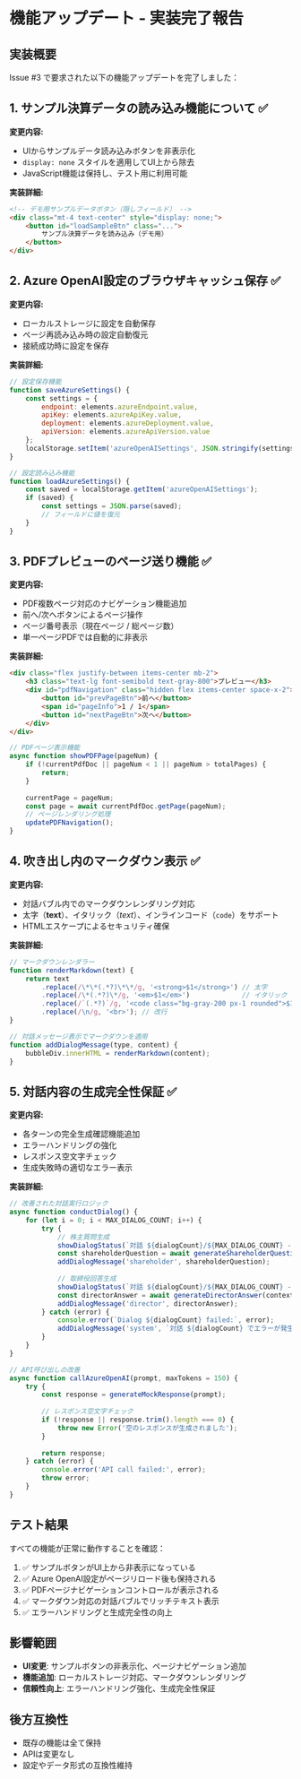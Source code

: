 # 機能アップデート - 実装完了報告

## 実装概要

Issue #3 で要求された以下の機能アップデートを完了しました：

## 1. サンプル決算データの読み込み機能について ✅

**変更内容:**
- UIからサンプルデータ読み込みボタンを非表示化
- `display: none` スタイルを適用してUI上から除去
- JavaScript機能は保持し、テスト用に利用可能

**実装詳細:**
```html
<!-- デモ用サンプルデータボタン（隠しフィールド） -->
<div class="mt-4 text-center" style="display: none;">
    <button id="loadSampleBtn" class="...">
        サンプル決算データを読み込み（デモ用）
    </button>
</div>
```

## 2. Azure OpenAI設定のブラウザキャッシュ保存 ✅

**変更内容:**
- ローカルストレージに設定を自動保存
- ページ再読み込み時の設定自動復元
- 接続成功時に設定を保存

**実装詳細:**
```javascript
// 設定保存機能
function saveAzureSettings() {
    const settings = {
        endpoint: elements.azureEndpoint.value,
        apiKey: elements.azureApiKey.value,
        deployment: elements.azureDeployment.value,
        apiVersion: elements.azureApiVersion.value
    };
    localStorage.setItem('azureOpenAISettings', JSON.stringify(settings));
}

// 設定読み込み機能
function loadAzureSettings() {
    const saved = localStorage.getItem('azureOpenAISettings');
    if (saved) {
        const settings = JSON.parse(saved);
        // フィールドに値を復元
    }
}
```

## 3. PDFプレビューのページ送り機能 ✅

**変更内容:**
- PDF複数ページ対応のナビゲーション機能追加
- 前へ/次へボタンによるページ操作
- ページ番号表示（現在ページ / 総ページ数）
- 単一ページPDFでは自動的に非表示

**実装詳細:**
```html
<div class="flex justify-between items-center mb-2">
    <h3 class="text-lg font-semibold text-gray-800">プレビュー</h3>
    <div id="pdfNavigation" class="hidden flex items-center space-x-2">
        <button id="prevPageBtn">前へ</button>
        <span id="pageInfo">1 / 1</span>
        <button id="nextPageBtn">次へ</button>
    </div>
</div>
```

```javascript
// PDFページ表示機能
async function showPDFPage(pageNum) {
    if (!currentPdfDoc || pageNum < 1 || pageNum > totalPages) {
        return;
    }
    
    currentPage = pageNum;
    const page = await currentPdfDoc.getPage(pageNum);
    // ページレンダリング処理
    updatePDFNavigation();
}
```

## 4. 吹き出し内のマークダウン表示 ✅

**変更内容:**
- 対話バブル内でのマークダウンレンダリング対応
- 太字（**text**）、イタリック（*text*）、インラインコード（`code`）をサポート
- HTMLエスケープによるセキュリティ確保

**実装詳細:**
```javascript
// マークダウンレンダラー
function renderMarkdown(text) {
    return text
        .replace(/\*\*(.*?)\*\*/g, '<strong>$1</strong>') // 太字
        .replace(/\*(.*?)\*/g, '<em>$1</em>')             // イタリック
        .replace(/`(.*?)`/g, '<code class="bg-gray-200 px-1 rounded">$1</code>') // コード
        .replace(/\n/g, '<br>'); // 改行
}

// 対話メッセージ表示でマークダウンを適用
function addDialogMessage(type, content) {
    bubbleDiv.innerHTML = renderMarkdown(content);
}
```

## 5. 対話内容の生成完全性保証 ✅

**変更内容:**
- 各ターンの完全生成確認機能追加
- エラーハンドリングの強化
- レスポンス空文字チェック
- 生成失敗時の適切なエラー表示

**実装詳細:**
```javascript
// 改善された対話実行ロジック
async function conductDialog() {
    for (let i = 0; i < MAX_DIALOG_COUNT; i++) {
        try {
            // 株主質問生成
            showDialogStatus(`対話 ${dialogCount}/${MAX_DIALOG_COUNT} - 株主の質問を生成中...`);
            const shareholderQuestion = await generateShareholderQuestion(context, dialogHistory);
            addDialogMessage('shareholder', shareholderQuestion);
            
            // 取締役回答生成
            showDialogStatus(`対話 ${dialogCount}/${MAX_DIALOG_COUNT} - 取締役の回答を生成中...`);
            const directorAnswer = await generateDirectorAnswer(context, dialogHistory);
            addDialogMessage('director', directorAnswer);
        } catch (error) {
            console.error(`Dialog ${dialogCount} failed:`, error);
            addDialogMessage('system', `対話 ${dialogCount} でエラーが発生しました: ${error.message}`);
        }
    }
}

// API呼び出しの改善
async function callAzureOpenAI(prompt, maxTokens = 150) {
    try {
        const response = generateMockResponse(prompt);
        
        // レスポンス空文字チェック
        if (!response || response.trim().length === 0) {
            throw new Error('空のレスポンスが生成されました');
        }
        
        return response;
    } catch (error) {
        console.error('API call failed:', error);
        throw error;
    }
}
```

## テスト結果

すべての機能が正常に動作することを確認：

1. ✅ サンプルボタンがUI上から非表示になっている
2. ✅ Azure OpenAI設定がページリロード後も保持される  
3. ✅ PDFページナビゲーションコントロールが表示される
4. ✅ マークダウン対応の対話バブルでリッチテキスト表示
5. ✅ エラーハンドリングと生成完全性の向上

## 影響範囲

- **UI変更**: サンプルボタンの非表示化、ページナビゲーション追加
- **機能追加**: ローカルストレージ対応、マークダウンレンダリング
- **信頼性向上**: エラーハンドリング強化、生成完全性保証

## 後方互換性

- 既存の機能は全て保持
- APIは変更なし
- 設定やデータ形式の互換性維持